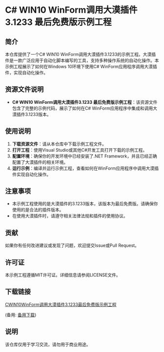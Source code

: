 # C# WIN10 WinForm调用大漠插件3.1233 最后免费版示例工程

## 简介

本仓库提供了一个C# WIN10 WinForm调用大漠插件3.1233的示例工程。大漠插件是一款广泛应用于自动化脚本编写的工具，支持多种操作系统的自动化操作。本示例工程展示了如何在Windows 10环境下使用C# WinForm应用程序调用大漠插件，实现自动化操作。

## 资源文件说明

- **C# WIN10 WinForm调用大漠插件3.1233 最后免费版示例工程**：该资源文件包含了完整的示例代码，展示了如何在C# WinForm应用程序中集成和调用大漠插件3.1233版本。

## 使用说明

1. **下载资源文件**：请从本仓库中下载示例工程文件。
2. **打开工程**：使用Visual Studio或其他C#开发工具打开下载的示例工程。
3. **配置环境**：确保你的开发环境中已经安装了.NET Framework，并且已经正确配置了大漠插件的相关环境。
4. **运行示例**：编译并运行示例工程，查看如何在WinForm应用程序中调用大漠插件实现自动化操作。

## 注意事项

- 本示例工程使用的是大漠插件的3.1233版本，该版本为最后免费版。请确保你使用的是合法的插件版本。
- 在使用大漠插件时，请遵守相关法律法规和插件的使用协议。

## 贡献

如果你有任何改进建议或发现了问题，欢迎提交Issue或Pull Request。

## 许可证

本示例工程遵循MIT许可证。详细信息请参阅LICENSE文件。

## 下载链接
[CWIN10WinForm调用大漠插件3.1233最后免费版示例工程](https://pan.quark.cn/s/116ff2797d16) 

(备用: [备用下载](https://pan.baidu.com/s/1ZbpPTYMl3XUw_9n4UqEYRA?pwd=1234))

## 说明

该仓库仅用于学习交流，请勿用于商业用途。
